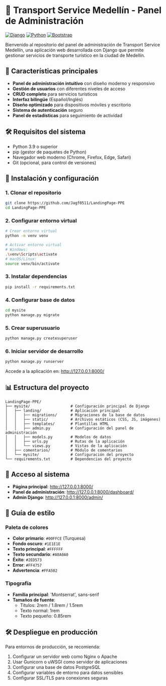 # 🚀 Transport Service Medellín - Panel de Administración

[![Django](https://img.shields.io/badge/Django-092E20?style=for-the-badge&logo=django&logoColor=white)](https://www.djangoproject.com/)
[![Python](https://img.shields.io/badge/Python-3776AB?style=for-the-badge&logo=python&logoColor=white)](https://www.python.org/)
[![Bootstrap](https://img.shields.io/badge/Bootstrap-563D7C?style=for-the-badge&logo=bootstrap&logoColor=white)](https://getbootstrap.com/)

Bienvenido al repositorio del panel de administración de Transport Service Medellín, una aplicación web desarrollada con Django que permite gestionar servicios de transporte turístico en la ciudad de Medellín.

## 🌟 Características principales

- **Panel de administración intuitivo** con diseño moderno y responsivo
- **Gestión de usuarios** con diferentes niveles de acceso
- **CRUD completo** para servicios turísticos
- **Interfaz bilingüe** (Español/Inglés)
- **Diseño optimizado** para dispositivos móviles y escritorio
- **Sistema de autenticación** seguro
- **Panel de estadísticas** para seguimiento de actividad

## 🛠️ Requisitos del sistema

- Python 3.9 o superior
- pip (gestor de paquetes de Python)
- Navegador web moderno (Chrome, Firefox, Edge, Safari)
- Git (opcional, para control de versiones)

## 🚀 Instalación y configuración

### 1. Clonar el repositorio

```bash
git clone https://github.com/Jagf0511/LandingPage-PPE
cd LandingPage-PPE
```

### 2. Configurar entorno virtual

```bash
# Crear entorno virtual
python -m venv venv

# Activar entorno virtual
# Windows:
.\venv\Scripts\activate
# macOS/Linux:
source venv/bin/activate
```

### 3. Instalar dependencias

```bash
pip install -r requirements.txt
```

### 4. Configurar base de datos

```bash
cd mysite
python manage.py migrate
```

### 5. Crear superusuario

```bash
python manage.py createsuperuser
```

### 6. Iniciar servidor de desarrollo

```bash
python manage.py runserver
```

Accede a la aplicación en: http://127.0.0.1:8000/

## 📊 Estructura del proyecto

```
LandingPage-PPE/
├── mysite/                  # Configuración principal de Django
│   ├── landing/             # Aplicación principal
│   │   ├── migrations/      # Migraciones de la base de datos
│   │   ├── static/          # Archivos estáticos (CSS, JS, imágenes)
│   │   ├── templates/       # Plantillas HTML
│   │   ├── admin.py         # Configuración del panel de administración
│   │   ├── models.py        # Modelos de datos
│   │   ├── urls.py          # Rutas de la aplicación
│   │   └── views.py         # Vistas de la aplicación
│   ├── comentarios/         # Módulo de comentarios
│   └── mysite/              # Configuración del proyecto
└── requirements.txt         # Dependencias del proyecto
```

## 🔐 Acceso al sistema

- **Página principal**: http://127.0.0.1:8000/
- **Panel de administración**: http://127.0.0.1:8000/dashboard/
- **Admin Django**: http://127.0.0.1:8000/admin/

## 🎨 Guía de estilo

### Paleta de colores

- **Color primario**: `#00FFCE` (Turquesa)
- **Fondo oscuro**: `#1E1E1E`
- **Texto principal**: `#FFFFFF`
- **Texto secundario**: `#A0A0A0`
- **Éxito**: `#2ED573`
- **Error**: `#FF4757`
- **Advertencia**: `#FFA502`

### Tipografía

- **Familia principal**: 'Montserrat', sans-serif
- **Tamaños de fuente**:
  - Títulos: 2rem / 1.8rem / 1.5rem
  - Texto normal: 1rem
  - Texto pequeño: 0.85rem

## 🛠️ Despliegue en producción

Para entornos de producción, se recomienda:

1. Configurar un servidor web como Nginx o Apache
2. Usar Gunicorn o uWSGI como servidor de aplicaciones
3. Configurar una base de datos PostgreSQL
4. Configurar variables de entorno para datos sensibles
5. Configurar SSL/TLS para conexiones seguras

